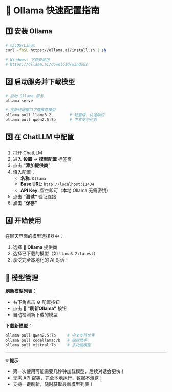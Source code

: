 # 🚀 Ollama 快速配置指南

## 1️⃣ 安装 Ollama

```bash
# macOS/Linux
curl -fsSL https://ollama.ai/install.sh | sh

# Windows: 下载安装包
# https://ollama.ai/download/windows
```

## 2️⃣ 启动服务并下载模型

```bash
# 启动 Ollama 服务
ollama serve

# 在新终端窗口下载推荐模型
ollama pull llama3.2        # 轻量级，快速响应
ollama pull qwen2.5:7b      # 中文支持优秀
```

## 3️⃣ 在 ChatLLM 中配置

1. 打开 ChatLLM
2. 进入 **设置** → **模型配置** 标签页
3. 点击 **"添加提供商"**
4. 填入配置：
   - **名称**: `Ollama`
   - **Base URL**: `http://localhost:11434`
   - **API Key**: 留空即可（本地 Ollama 无需密钥）
5. 点击 **"测试"** 验证连接
6. 点击 **"保存"**

## 4️⃣ 开始使用

在聊天界面的模型选择器中：
1. 选择 🦙 **Ollama** 提供商
2. 选择已下载的模型（如 `llama3.2:latest`）
3. 享受完全本地化的 AI 对话！

## 🔄 模型管理

**刷新模型列表：**
- 右下角点击 ⚙️ 配置按钮
- 点击 🦙 **"刷新Ollama"** 按钮
- 自动检测新下载的模型

**下载新模型：**
```bash
ollama pull qwen2.5:7b     # 中文支持优秀
ollama pull codellama:7b   # 编程助手
ollama pull mistral:7b     # 多功能模型
```

---

**💡 提示**: 
- 第一次使用可能需要几秒钟加载模型，后续对话会更快！
- 无需 API 密钥，完全本地运行，数据不泄露！
- 支持一键刷新，随时获取最新模型列表！
